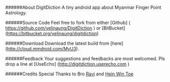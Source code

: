 ######About DigitDiction
A tiny android app about Myanmar Finger Point Astrology.

######Source Code
Feel free to fork from either [Github] ( https://github.com/yelinaung/DigitDiction ) or [BitBucket] (https://bitbucket.org/yelinaung/digitdiction)

######Download
Download the latest build from [here] (http://cloud.mmdroid.com/MyU3).

######Feedback
Your suggestions and feedbacks are most welcomed. Pls drop a line at [UseEcho] (http://digitdiction.userecho.com )

######Credits
Special Thanks to Bro [Ravi](https://trello.com/ravichhabra) and [Hein Win Toe](https://github.com/HeinWinToe)
